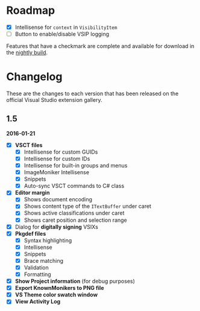 # Roadmap

- [x] Intellisense for `context` in `VisibilityItem`
- [ ] Button to enable/disable VSIP logging

Features that have a checkmark are complete and available for
download in the
[nightly build](http://vsixgallery.com/extension/f8330d54-0469-43a7-8fc0-7f19febeb897/).

# Changelog

These are the changes to each version that has been released
on the official Visual Studio extension gallery.

## 1.5

**2016-01-21**

- [x] **VSCT files**
  - [x] Intellisense for custom GUIDs
  - [x] Intellisense for custom IDs
  - [x] Intellisense for built-in groups and menus
  - [x] ImageMoniker Intellisense
  - [x] Snippets
  - [x] Auto-sync VSCT commands to C# class
- [x] **Editor margin**
  - [x] Shows document encoding
  - [x] Shows content type of the `ITextBuffer` under caret
  - [x] Shows active classifications under caret
  - [x] Shows caret position and selection range
- [x] Dialog for **digitally signing** VSIXs
- [x] **Pkgdef files**
  - [x] Syntax highlighting
  - [x] Intellisense
  - [x] Snippets
  - [x] Brace matching
  - [x] Validation
  - [x] Formatting
- [x] **Show Project information** (for debug purposes)
- [x] **Export KnownMonikers to PNG file**
- [x] **VS Theme color swatch window**
- [x] **View Activity Log**